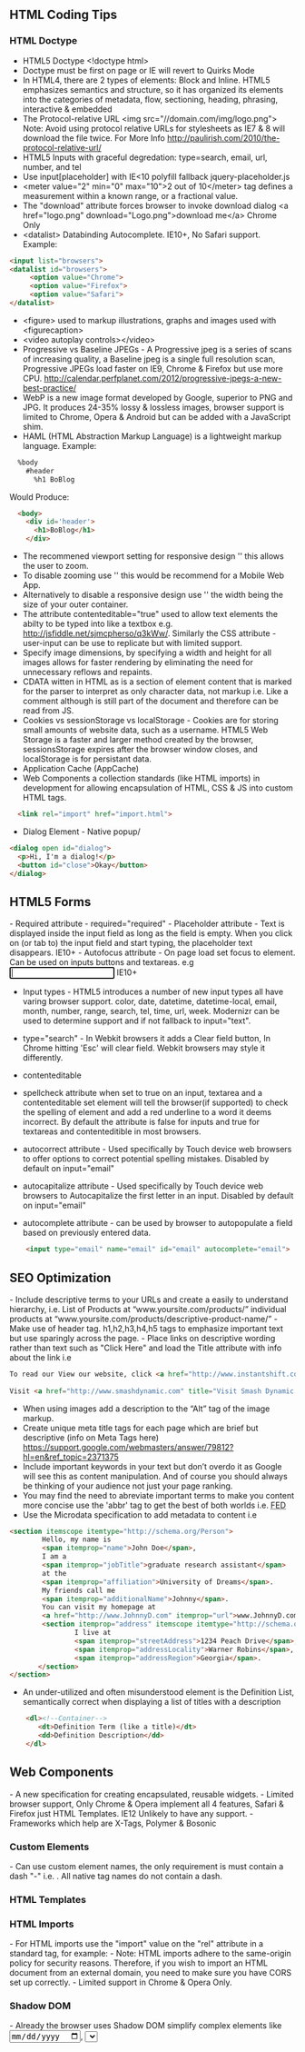 <h2>HTML Coding Tips</h2>

<h3>HTML Doctype</h3>

 - HTML5 Doctype &lt;!doctype html&gt;
 - Doctype must be first on page or IE will revert to Quirks Mode
 - In HTML4, there are 2 types of elements: Block and Inline. HTML5 emphasizes semantics and structure, so it has organized its elements into the categories of metadata, flow, sectioning, heading, phrasing, interactive & embedded
 - The Protocol-relative URL &lt;img src="//domain.com/img/logo.png"&gt; Note: Avoid using protocol relative URLs for stylesheets as IE7 & 8 will download the file twice. For More Info http://paulirish.com/2010/the-protocol-relative-url/
 - HTML5 Inputs with graceful degredation: type=search, email, url, number, and tel
 - Use input[placeholder] with IE&lt;10 polyfill fallback jquery-placeholder.js
 - &lt;meter value="2" min="0" max="10"&gt;2 out of 10&lt;/meter&gt; tag defines a measurement within a known range, or a fractional value.
 - The "download" attribute forces browser to invoke download dialog &lt;a href="logo.png" download="Logo.png"&gt;download me&lt;/a&gt; Chrome Only
 - &lt;datalist&gt; Databinding Autocomplete. IE10+, No Safari support. Example:

```HTML
<input list="browsers">
<datalist id="browsers">
     <option value="Chrome">
     <option value="Firefox">
     <option value="Safari">
</datalist>
```

 - &lt;figure&gt; used to markup illustrations, graphs and images used with &lt;figurecaption&gt;
 - &lt;video autoplay controls&gt;&lt;/video&gt;
 - Progressive vs Baseline JPEGs -  A Progressive jpeg is a series of scans of increasing quality, a Baseline jpeg is a single full resolution scan, Progressive JPEGs load faster on IE9, Chrome & Firefox but use more CPU. http://calendar.perfplanet.com/2012/progressive-jpegs-a-new-best-practice/
 - WebP is a new image format developed by Google, superior to PNG and JPG. It produces 24-35% lossy & lossless images, browser support is limited to Chrome, Opera & Android but can be added with a JavaScript shim.
 - HAML (HTML Abstraction Markup Language) is a lightweight markup language. Example:

```HTML
  %body
    #header
      %h1 BoBlog
```
Would Produce:
```HTML
  <body>
    <div id='header'>
      <h1>BoBlog</h1>
    </div>
```

- The recommened viewport setting for responsive design '<meta name="viewport" content="width=device-width">' this allows the user to zoom.
- To disable zooming use '<meta name="viewport" content="maximum-scale=1">' this would be recommend for a Mobile Web App.
- Alternatively to disable a responsive design use '<meta name="viewport" content="width=1200">' the width being the size of your outer container.
- The attribute contenteditable="true" used to allow text elements the abilty to be typed into like a textbox e.g. http://jsfiddle.net/sjmcpherso/q3kWw/. Similarly the CSS attribute -user-input can be use to replicate but with limited support.
- Specify image dimensions, by specifying a width and height for all images allows for faster rendering by eliminating the need for unnecessary reflows and repaints.
- CDATA witten in HTML as <![CDATA[]]> is a section of element content that is marked for the parser to interpret as only character data, not markup i.e. Like a comment although is still part of the document and therefore can be read from JS.
- Cookies vs sessionStorage vs localStorage - Cookies are for storing small amounts of website data, such as a username. HTML5 Web Storage is a faster and larger method created by the browser, sessionsStorage expires after the browser window closes, and localStorage is for persistant data.
- Application Cache (AppCache) 
- Web Components a collection standards (like HTML imports) in development for allowing encapsulation of HTML, CSS & JS into custom HTML tags. 

```HTML
  <link rel="import" href="import.html">
```

- Dialog Element - Native popup/
```HTML
<dialog open id="dialog">
  <p>Hi, I'm a dialog!</p>
  <button id="close">Okay</button>
</dialog>
```


<h2>HTML5 Forms</h2>
- Required attribute - required="required"
- Placeholder attribute - Text is displayed inside the input field as long as the field is empty. When you click on (or tab to) the input field and start typing, the placeholder text disappears. IE10+
- Autofocus attribute - On page load set focus to element. Can be used on inputs buttons and textareas. e.g <input autofocus /> IE10+

- Input types - HTML5 introduces a number of new input types all have varing browser support. color, date, datetime, datetime-local, email, month, number, range, search, tel, time, url, week. Modernizr can be used to determine support and if not fallback to input="text".
- type="search" - In Webkit browsers it adds a Clear field button, In Chrome hitting 'Esc' will clear field. Webkit browsers may style it differently.

- contenteditable
- spellcheck attribute when set to true on an input, textarea and a contenteditable set element will tell the browser(if supported) to check the spelling of element and add a red underline to a word it deems incorrect. By default the attribute is false for inputs and true for textareas and contenteditible in most browsers.
- autocorrect attribute - Used specifically by Touch device web browsers to offer options to correct potential spelling mistakes. Disabled by default on input="email"
- autocapitalize attribute - Used specifically by Touch device web browsers to Autocapitalize the first letter in an input. Disabled by default on input="email"
- autocomplete attribute - can be used by browser to autopopulate a field based on previously entered data.
```HTML
    <input type="email" name="email" id="email" autocomplete="email">
```


<h2>SEO Optimization</h2>
- Include descriptive terms to your URLs and create a easily to understand hierarchy, i.e. List of Products at “www.yoursite.com/products/” individual products at “www.yoursite.com/products/descriptive-product-name/”
- Make use of header tag. h1,h2,h3,h4,h5 tags to emphasize important text but use sparingly across the page.
- Place links on descriptive wording rather than text such as "Click Here" and load the Title attribute with info about the link i.e

```HTML
To read our View our website, click <a href="http://www.instantshift.com">here</a>. <!- Not terrible ->
  
Visit <a href="http://www.smashdynamic.com" title="Visit Smash Dynamic magazine, Web Development">Smash Dynamic, web design & development specialists</a>. <!- Much better ->
```

- When using images add a description to the “Alt” tag of the image markup.
- Create unique meta title tags for each page which are brief but descriptive (info on Meta Tags here) https://support.google.com/webmasters/answer/79812?hl=en&ref_topic=2371375
- Include important keywords in your text but don’t overdo it as Google will see this as content manipulation. And of course you should always be thinking of your audience not just your page ranking.
- You may find the need to abreviate important terms to make you content more concise use the 'abbr' tag to get the best of both worlds i.e. <abbr title="Front End Developer">FED</abbr>
- Use the Microdata specification to add metadata to content i.e
```HTML
<section itemscope itemtype="http://schema.org/Person"> 
        Hello, my name is 
        <span itemprop="name">John Doe</span>, 
        I am a 
        <span itemprop="jobTitle">graduate research assistant</span> 
        at the 
        <span itemprop="affiliation">University of Dreams</span>. 
        My friends call me 
        <span itemprop="additionalName">Johnny</span>. 
        You can visit my homepage at 
        <a href="http://www.JohnnyD.com" itemprop="url">www.JohnnyD.com</a>. 
        <section itemprop="address" itemscope itemtype="http://schema.org/PostalAddress">
                I live at 
                <span itemprop="streetAddress">1234 Peach Drive</span>,
                <span itemprop="addressLocality">Warner Robins</span>,
                <span itemprop="addressRegion">Georgia</span>.
       </section>
</section>
```
- An under-utilized and often misunderstood element is the Definition List, semantically correct when displaying a list of titles with a description
```HTML
    <dl><!--Container-->
       <dt>Definition Term (like a title)</dt>
       <dd>Definition Description</dd>
    </dl>
```

<h2>Web Components</h2>
- A new specification for creating encapsulated, reusable widgets.
- Limited browser support, Only Chrome & Opera implement all 4 features, Safari & Firefox just HTML Templates. IE12 Unlikely to have any support.
- Frameworks which help are X-Tags, Polymer & Bosonic


<h3>Custom Elements</h3>
- Can use custom element names, the only requirement is must contain a dash "-" i.e. <img-slider>. All native tag names do not contain a dash.

<h3>HTML Templates</h3>


<h3>HTML Imports</h3>
 - For HTML imports use the "import" value on the "rel" attribute in a standard <link> tag, for example: <link rel="import" href="import-file.html">
 - Note: HTML imports adhere to the same-origin policy for security reasons. Therefore, if you wish to import an HTML document from an external domain, you need to make sure you have CORS set up correctly.
 - Limited support in Chrome & Opera Only.
 
<h3>Shadow DOM</h3>
- Already the browser uses Shadow DOM simplify complex elements like <input type="date">, <select>, <video> etc
- Style & Script encapusation inside Shadow DOM


<h2>HTML Performance Tips</h2>
 - Reduce unecessary html tags to improve performance
 - Reduce the total number of referenced files to css, js & images by using image sprites and combining CSS & JavaScript. HTTP Requests add to the download time and browsers limit the number of concurrent downloads per host to between 2-8. For individual browser limitations see http://www.browserscope.org/?category=network
 -  - Putting stylesheets in the &lt;head&gt; allows the page to render progressively.
 - Use dispersed servers(CDN) for referenced files such as css, js & images,  when compressed this can lead to quicker download speeds.
 - For common libraries using a popular CDN(such as //ajax.googleapis.com/ajax/libs/jquery/1.9.1/jquery.min.js) can enhance the chance the user has the file cached.
 - To give more control and to speed up loading time of Web Fonts use Web Font Loader, Fonts provided by Typekit, FontDeck and Google can be loaded through the script, for best performance embed the script directly after head tag and to remove FOUT add CSS for the class ".wf-loading" on the HTML element to hide text e.g. *.wf-loading{opacity(0)} the script then removes this class once fonts are loaded. https://developers.google.com/fonts/docs/webfont_loader
 - Place Google Analytics code at bottom even though Google recommends placing in the head, as pageviews will be tracked even if they leave the page before fully loaded also keeps the all the scripts together.
 - Use Link Prefetching (limited browser support) to preload whole pages or just images, css etc.

```HTML
<!-- full page -->
<link rel="prefetch" href="http://davidwalsh.name/css-enhancements-user-experience" />
<!-- just an image -->
<link rel="prefetch" href="http://davidwalsh.name/wp-content/themes/walshbook3/images/sprite.png" />
```

- Compress Your Images - Photoshop does a fairly decent job at optimizing images but their are other tools that can take you files and compress them even further. Yahoo's www.smushit.com does a good job with PNG's & GIF's & theres also FileOptimizer a Desktop app that compresses images and a number of other file formats.
